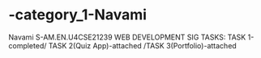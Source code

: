 # -category_1-Navami
Navami S-AM.EN.U4CSE21239
WEB DEVELOPMENT SIG TASKS: TASK 1-completed/ TASK 2(Quiz App)-attached /TASK 3(Portfolio)-attached
